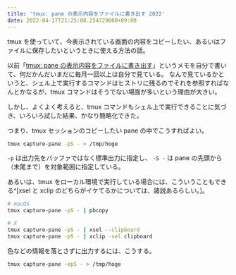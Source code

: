 ```yaml
---
title: 'tmux: pane の表示内容をファイルに書き出す 2022'
date: 2022-04-17T21:25:08.254729000+09:00
---
```


tmux を使っていて、今表示されている画面の内容をコピーしたい、あるいはファイルに保存したいというときに使える方法の話。

以前「[tmux: pane の表示内容をファイルに書き出す](/notes/tmux-capture-and-save-buffer/)」というメモを自分で書いて、何だかんだいまだに毎月一回以上は自分で見ている。
なんで見ているかというと、シェル上で実行するコマンドはヒストリに残るのでそれを参照すればなんとかなるが、tmux コマンドはそうでない場面が多いという理由が大きい。

しかし、よくよく考えると、tmux コマンドもシェル上で実行できることに気づき、いろいろ試した結果、かなり簡略化できた。

つまり、tmux セッションのコピーしたい pane の中でこうすればよい。

```sh
tmux capture-pane -pS - > /tmp/hoge
```

`-p` は出力先をバッファではなく標準出力に指定し、 `-S -` は pane の先頭から（末尾まで）を対象範囲に指定している。

あるいは、tmux をローカル環境で実行している場合には、こういうこともできる^[xsel と xclip のどちらがイケてるかについては、諸説あるらしい。]。

```sh
# macOS
tmux capture-pane -pS - | pbcopy

# X
tmux capture-pane -pS - | xsel --clipboard
tmux capture-pane -pS - | xclip -sel clipboard
```

色などの情報を落とさずに出力するには、こうする。

```sh
tmux capture-pane -epS - > /tmp/hoge
```
